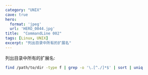 ```yaml
---
category: "UNIX"
cave: true
hero:
  format: 'jpeg'
  url: 'HERO_0044.jpg'
title:  "CommandLine 002"
tags: [Linux, UNIX]
excerpt: "列出目录中所有的扩展名"
---
```

列出目录中所有的扩展名:

```sh
find /path/to/dir -type f | grep -o '\.[^./]*$' | sort | uniq
```

